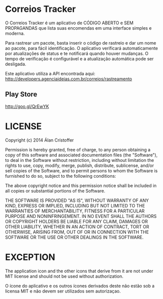Correios Tracker
================

O Correios Tracker é um aplicativo de CÓDIGO ABERTO e SEM PROPAGANDAS que lista suas encomendas em uma interface simples e moderna.

Para rastrear um pacote, basta inserir o código de rastreio e dar um nome ao pacote, para fácil identificação. O aplicativo verificará automaticamente por atualizações de status e te notificará quando houver mudanças. O tempo de verificação é configurável e a atualização automática pode ser desligada.

Este aplicativo utiliza a API encontrada aqui: http://developers.agenciaideias.com.br/correios/rastreamento

Play Store
----------

http://goo.gl/QrEwYK

LICENSE
=======

Copyright (c) 2014 Álan Crístoffer

Permission is hereby granted, free of charge, to any person obtaining a copy
of this software and associated documentation files (the "Software"), to deal
in the Software without restriction, including without limitation the rights
to use, copy, modify, merge, publish, distribute, sublicense, and/or sell
copies of the Software, and to permit persons to whom the Software is
furnished to do so, subject to the following conditions:

The above copyright notice and this permission notice shall be included in
all copies or substantial portions of the Software.

THE SOFTWARE IS PROVIDED "AS IS", WITHOUT WARRANTY OF ANY KIND, EXPRESS OR
IMPLIED, INCLUDING BUT NOT LIMITED TO THE WARRANTIES OF MERCHANTABILITY,
FITNESS FOR A PARTICULAR PURPOSE AND NONINFRINGEMENT. IN NO EVENT SHALL THE
AUTHORS OR COPYRIGHT HOLDERS BE LIABLE FOR ANY CLAIM, DAMAGES OR OTHER
LIABILITY, WHETHER IN AN ACTION OF CONTRACT, TORT OR OTHERWISE, ARISING FROM,
OUT OF OR IN CONNECTION WITH THE SOFTWARE OR THE USE OR OTHER DEALINGS IN
THE SOFTWARE.

EXCEPTION
=========

The application icon and the other icons that derive from it are not under MIT license and should not be used without authorization.

O ícone do aplicativo e os outros ícones derivados deste não estão sob a licensa MIT e não devem ser utilizados sem autorizaçao.
